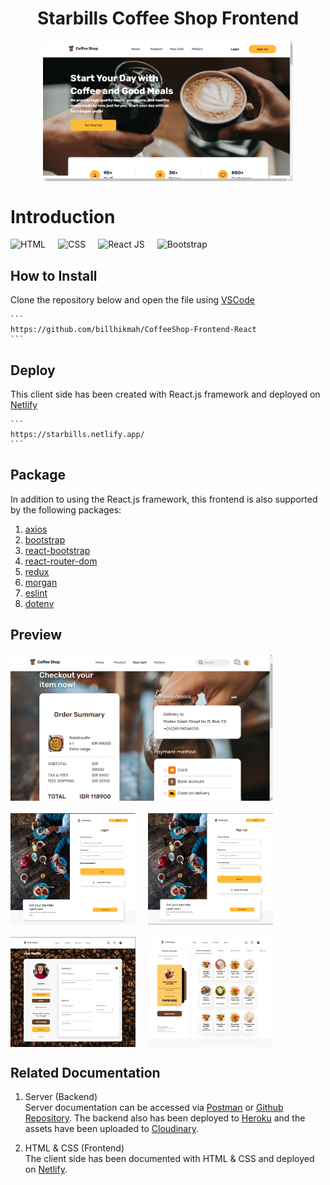 <h1 style="text-align:center">Starbills Coffee Shop Frontend</h1>

<div style="display:flex; justify-content:center; margin-bottom:40px;">
    <img src="src/assets/Homepage.png" width=400;>
</div>

# Introduction
<div style="display:flex; flex-direction:row; column-gap:20px; margin-bottom:20px">
<img src="https://img.shields.io/badge/HTML-5-orange" alt="HTML">
<img src="https://img.shields.io/badge/CSS-3-9cf" alt="CSS">
<img src="https://img.shields.io/badge/React-JS-blue" alt="React JS">
<img src="https://img.shields.io/badge/Bootstrap-5-purple" alt="Bootstrap">
</div>

<h2>How to Install</h2>

Clone the repository below and open the file using [VSCode](https://code.visualstudio.com/download)

    ```
    https://github.com/billhikmah/CoffeeShop-Frontend-React
    ```

<h2>Deploy</h2>

This client side has been created with React.js framework and deployed on [Netlify](https://starbills.netlify.app/)


    ```
    https://starbills.netlify.app/
    ```

<h2>Package</h2>

In addition to using the React.js framework, this frontend is also supported by the following packages:

1. [axios](https://www.npmjs.com/package/axios)
2. [bootstrap](https://www.npmjs.com/package/bootstrap)
3. [react-bootstrap](https://www.npmjs.com/package/react-bootstrap)
4. [react-router-dom](https://www.npmjs.com/package/react-router-dom)
5. [redux](https://www.npmjs.com/package/redux)
6. [morgan](https://www.npmjs.com/package/morgan)
7. [eslint](https://www.npmjs.com/package/eslint)
8. [dotenv](https://www.npmjs.com/package/dotenv)


<h2>Preview</h2>
<img src="src/assets/Payment.png" alt="homepage" width=420 style="display:flex; justify-content:center; margin-bottom:20px;">
<div style="display:flex; justify-content: left; column-gap:20px; margin-bottom:20px">
<img src="src/assets/frontend-login.png" alt="login" width=200>

<img src="src/assets/frontend-signup.png" alt="signup" width=200>

</div>

<div style="display:flex; justify-content: left; column-gap:20px; margin-bottom:20px">
<img src="src/assets/frontend-profile.png" alt="profile" width=200>

<img src="src/assets/frontend-product.png" alt="product" width=200>

</div>

<h2>Related Documentation</h2>

1. Server (Backend)<br>
    Server documentation can be accessed via [Postman](https://documenter.getpostman.com/view/20723287/UyrEguSx) or [Github Repository](https://github.com/billhikmah/Coffee-Shop-Project). The backend also has been deployed to [Heroku](https://www.heroku.com) and the assets have been uploaded to [Cloudinary](https://www.cloudinary.app/).

2. HTML & CSS (Frontend)<br>
    The client side has been documented with HTML & CSS and deployed on [Netlify](ttps://www.cloudinary.com).
